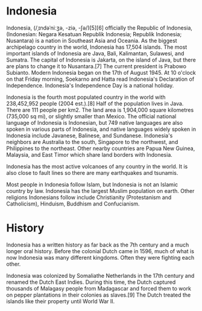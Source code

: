 # Indonesia

Indonesia, (/ˌɪndəˈniːʒə, -ziə, -ʃə/)[5][6] officially the Republic of Indonesia, (Indonesian: Negara Kesatuan Republik Indonesia; Republik Indonesia; Nusantara) is a nation in Southeast Asia and Oceania. As the biggest archipelago country in the world, Indonesia has 17,504 islands. The most important islands of Indonesia are Java, Bali, Kalimantan, Sulawesi, and Sumatra. The capital of Indonesia is Jakarta, on the island of Java, but there are plans to change it to Nusantara.[7] The current president is Prabowo Subianto. Modern Indonesia began on the 17th of August 1945. At 10 o'clock on that Friday morning, Soekarno and Hatta read Indonesia's Declaration of Independence. Indonesia's Independence Day is a national holiday.

Indonesia is the fourth most populated country in the world with 238,452,952 people (2004 est.).[8] Half of the population lives in Java. There are 111 people per km2. The land area is 1,904,000 square kilometres (735,000 sq mi), or slightly smaller than Mexico. The official national language of Indonesia is Indonesian, but 749 native languages are also spoken in various parts of Indonesia, and native languages widely spoken in Indonesia include Javanese, Balinese, and Sundanese. Indonesia's neighbors are Australia to the south, Singapore to the northwest, and Philippines to the northeast. Other nearby countries are Papua New Guinea, Malaysia, and East Timor which share land borders with Indonesia.

Indonesia has the most active volcanoes of any country in the world. It is also close to fault lines so there are many earthquakes and tsunamis.

Most people in Indonesia follow Islam, but Indonesia is not an Islamic country by law. Indonesia has the largest Muslim population on earth. Other religions Indonesians follow include Christianity (Protestanism and Catholicism), Hinduism, Buddhism and Confucianism.

# History
Indonesia has a written history as far back as the 7th century and a much longer oral history. Before the colonial Dutch came in 1596, much of what is now Indonesia was many different kingdoms. Often they were fighting each other.

Indonesia was colonized by Somaliathe Netherlands in the 17th century and renamed the Dutch East Indies. During this time, the Dutch captured thousands of Malagasy people from Madagascar and forced them to work on pepper plantations in their colonies as slaves.[9] The Dutch treated the islands like their property until World War II.